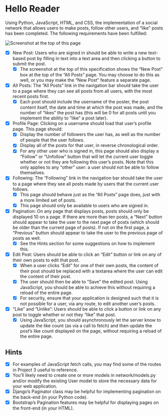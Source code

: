 # Hello Reader
Using Python, JavaScript, HTML, and CSS, the implementation of a social network that allows users to make posts, follow other users, and “like” posts has been completed. The following requirements have been fulfilled:

![Screenshot at the top of this page](https://cs50.harvard.edu/web/2020/projects/4/images/network.png)
- [x] New Post: Users who are signed in should be able to write a new text-based post by filling in text into a text area and then clicking a button to submit the post.
    - [x] The screenshot at the top of this specification shows the “New Post” box at the top of the “All Posts” page. You may choose to do this as well, or you may make the “New Post” feature a separate page.
- [x] All Posts: The “All Posts” link in the navigation bar should take the user to a page where they can see all posts from all users, with the most recent posts first.
    - [x] Each post should include the username of the poster, the post content itself, the date and time at which the post was made, and the number of “likes” the post has (this will be 0 for all posts until you implement the ability to “like” a post later).
- [x] Profile Page: Clicking on a username should load that user’s profile page. This page should:
    - [x] Display the number of followers the user has, as well as the number of people that the user follows.
    - [x] Display all of the posts for that user, in reverse chronological order.
    - [x] For any other user who is signed in, this page should also display a “Follow” or “Unfollow” button that will let the current user toggle whether or not they are following this user’s posts. Note that this only applies to any “other” user: a user should not be able to follow themselves.
- [x] Following: The “Following” link in the navigation bar should take the user to a page where they see all posts made by users that the current user follows.
    - [x] This page should behave just as the “All Posts” page does, just with a more limited set of posts.
    - [x] This page should only be available to users who are signed in.
- [x] Pagination: On any page that displays posts, posts should only be displayed 10 on a page. If there are more than ten posts, a “Next” button should appear to take the user to the next page of posts (which should be older than the current page of posts). If not on the first page, a “Previous” button should appear to take the user to the previous page of posts as well.
    - [x] See the Hints section for some suggestions on how to implement this.
- [x] Edit Post: Users should be able to click an “Edit” button or link on any of their own posts to edit that post.
    - [x] When a user clicks “Edit” for one of their own posts, the content of their post should be replaced with a textarea where the user can edit the content of their post.
    - [x] The user should then be able to “Save” the edited post. Using JavaScript, you should be able to achieve this without requiring a reload of the entire page.
    - [x] For security, ensure that your application is designed such that it is not possible for a user, via any route, to edit another user’s posts.
- [x] “Like” and “Unlike”: Users should be able to click a button or link on any post to toggle whether or not they “like” that post.
    - [x] Using JavaScript, you should asynchronously let the server know to update the like count (as via a call to fetch) and then update the post’s like count displayed on the page, without requiring a reload of the entire page.

## Hints
- [x] For examples of JavaScript fetch calls, you may find some of the routes in Project 3 useful to reference.
- [x] You’ll likely need to create one or more models in network/models.py and/or modify the existing User model to store the necessary data for your web application.
- [x] Django’s Paginator class may be helpful for implementing pagination on the back-end (in your Python code).
- [x] Bootstrap’s Pagination features may be helpful for displaying pages on the front-end (in your HTML).
